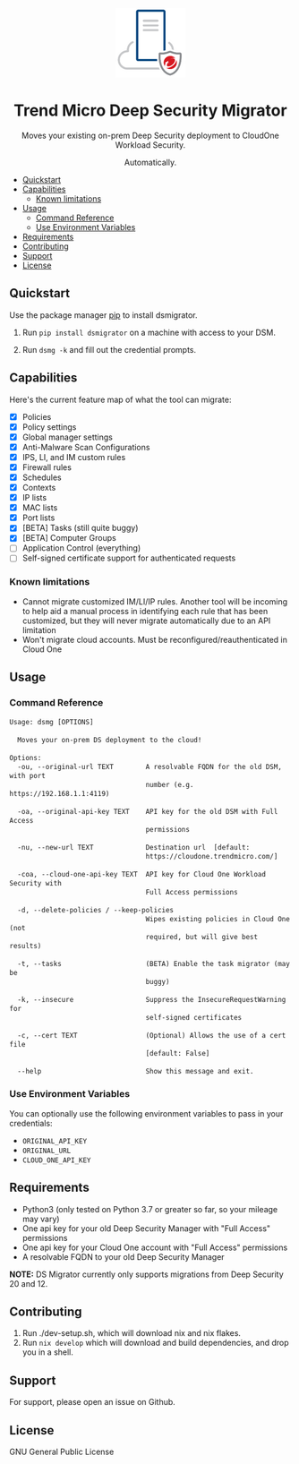 <p align="center">
  <img src="./logo.png" />
</p>

<h1 align="center">Trend Micro Deep Security Migrator</h2>
<p align="center">
  Moves your existing on-prem Deep Security deployment to CloudOne Workload Security.
</p>
<p align="center">Automatically.</p>


<!-- # Trend Micro Deep Security Migrator

**Moves your existing on-prem DS deployment to CloudOne Workload security. Automatically.** -->

- [Quickstart](#quickstart)
- [Capabilities](#capabilities)
  - [Known limitations](#known-limitations)
- [Usage](#usage)
  - [Command Reference](#command-reference)
  - [Use Environment Variables](#use-environment-variables)
- [Requirements](#requirements)
- [Contributing](#contributing)
- [Support](#support)
- [License](#license)

## Quickstart

Use the package manager [pip](https://pip.pypa.io/en/stable/) to install dsmigrator.

1. Run ```pip install dsmigrator``` on a machine with access to your DSM.

2. Run ```dsmg -k``` and fill out the credential prompts.

## Capabilities

Here's the current feature map of what the tool can migrate:

- [x] Policies
- [x] Policy settings
- [x] Global manager settings
- [x] Anti-Malware Scan Configurations
- [x] IPS, LI, and IM custom rules
- [x] Firewall rules
- [x] Schedules
- [x] Contexts
- [x] IP lists
- [x] MAC lists
- [x] Port lists
- [x] [BETA] Tasks (still quite buggy)
- [x] [BETA] Computer Groups
- [ ] Application Control (everything)
- [ ] Self-signed certificate support for authenticated requests

### Known limitations

- Cannot migrate customized IM/LI/IP rules. Another tool will be incoming to help aid a manual process in identifying each rule that has been customized, but they will never migrate automatically due to an API limitation
- Won't migrate cloud accounts. Must be reconfigured/reauthenticated in Cloud One

## Usage

### Command Reference

```text
Usage: dsmg [OPTIONS]

  Moves your on-prem DS deployment to the cloud!

Options:
  -ou, --original-url TEXT        A resolvable FQDN for the old DSM, with port
                                  number (e.g. https://192.168.1.1:4119)

  -oa, --original-api-key TEXT    API key for the old DSM with Full Access
                                  permissions

  -nu, --new-url TEXT             Destination url  [default:
                                  https://cloudone.trendmicro.com/]

  -coa, --cloud-one-api-key TEXT  API key for Cloud One Workload Security with
                                  Full Access permissions

  -d, --delete-policies / --keep-policies
                                  Wipes existing policies in Cloud One (not
                                  required, but will give best results)

  -t, --tasks                     (BETA) Enable the task migrator (may be
                                  buggy)

  -k, --insecure                  Suppress the InsecureRequestWarning for
                                  self-signed certificates

  -c, --cert TEXT                 (Optional) Allows the use of a cert file
                                  [default: False]

  --help                          Show this message and exit.
```
### Use Environment Variables

You can optionally use the following environment variables to pass in your credentials:

- `ORIGINAL_API_KEY`
- `ORIGINAL_URL`
- `CLOUD_ONE_API_KEY`

## Requirements

- Python3 (only tested on Python 3.7 or greater so far, so your mileage may vary)
- One api key for your old Deep Security Manager with "Full Access" permissions
- One api key for your Cloud One account with "Full Access" permissions
- A resolvable FQDN to your old Deep Security Manager

**NOTE:** DS Migrator currently only supports migrations from Deep Security 20 and 12.

## Contributing

1. Run ./dev-setup.sh, which will download nix and nix flakes.
2. Run `nix develop` which will download and build dependencies, and drop you in a shell.

## Support

For support, please open an issue on Github.

## License

GNU General Public License
